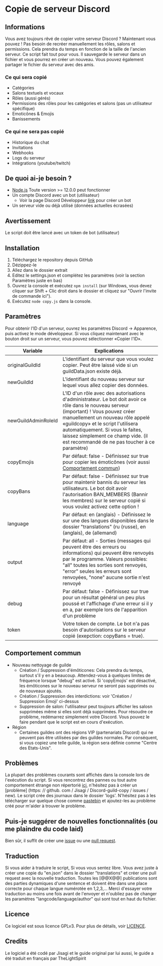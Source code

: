 # Copie de serveur Discord

## Informations
Vous avez toujours rêvé de copier votre serveur Discord ? Maintenant vous pouvez ! Pas besoin de recréer manuellement les rôles, salons et permissions. Cela prendra du temps en fonction de la taille de l'ancien serveur. Ce script fait tout pour vous. Il sauvegarde le serveur dans un fichier et vous pourrez en créer un nouveau. Vous pouvez également partager le fichier du serveur avec des amis.

### Ce qui sera copié
- Catégories
- Salons textuels et vocaux
- Rôles (aussi gérés)
- Permissions des rôles pour les catégories et salons (pas un utilisateur spécifique)
- Emoticônes & Emojis
- Banissements

### Ce qui ne sera pas copié
- Historique du chat
- Invitations
- Webhooks
- Logs du serveur
- Intégrations (youtube/twitch)

## De quoi ai-je besoin ?
- [Node.js](https://nodejs.org/) Toute version >= 12.0.0 peut fonctionner
- Un compte Discord avec un bot (utilisateur)
  - Voir la page Discord Développeur [link](https://discordapp.com/developers/applications/me) pour créer un bot
- Un serveur vide ou déjà utilisé (données actuelles écrasées)

## Avertissement
Le script doit être lancé avec un token de bot (utilisateur)

## Installation
1. Téléchargez le repository depuis GitHub
2. Dézippez-le
3. Allez dans le dossier extrait
4. Editez le settings.json et complétez les paramètres (voir la section Paramètres juste en bas)
5. Ouvrez la console et exécutez `npm install` (sur Windows, vous devez cliquer sur Shift + Clic droit dans le dossier et cliquez sur "Ouvrir l'invite de commande ici").
6. Exécutez `node copy.js` dans la console.

## Paramètres
Pour obtenir l'ID d'un serveur, ouvrez les paramètres Discord -> Apparence, puis activez le mode développeur. Si vous cliquez maintenant avec le bouton droit sur un serveur, vous pouvez sélectionner «Copier l'ID».

| Variable | Explications |
| --- | --- |
| originalGuildId | L'identifiant du serveur que vous voulez copier. Peut être laissé vide si un guildData.json existe déjà. |
| newGuildId | L'identifiant du nouveau serveur sur lequel vous allez copier des données. |
| newGuildAdminRoleId | L'ID d'un rôle avec des autorisations d'administrateur. Le bot doit avoir ce rôle dans le nouveau serveur (important) ! Vous pouvez créer manuellement un nouveau rôle appelé «guildcopy» et le script l'utilisera automatiquement. Si vous le faites, laissez simplement ce champ vide. (il est recommandé de ne pas toucher à ce paramètre) |
| copyEmojis | Par défaut: false - Définissez sur true pour copier les émoticônes (voir aussi [Comportement commun](https://github.com/Jisagi/Discord-guild-copy#common-behaviour)) |
| copyBans | Par défaut: false - Définissez sur true pour maintenir bannis du serveur les utilisateurs. Le bot doit avoir l'autorisation BAN_MEMBERS (Bannir les membres) sur le serveur copié si vous voulez activez cette option ! |
| language | Par défaut: en (anglais) - Définissez le sur une des langues disponibles dans le dossier "translations" (ru (russe), en (anglais), de (allemand) |
| output | Par défaut: all - Sorties (messages qui peuvent être des erreurs ou informations) qui peuvent être renvoyés par le programme. Valeurs possibles: "all" toutes les sorties sont renvoyés, "error" seules les erreurs sont renvoyées, "none" aucune sortie n'est renvoyé |
| debug | Par défaut: false - Définissez sur true pour un résultat général un peu plus poussé et l'affichage d'une erreur si il y en a, par exemple lors de l'apparition d'un problème |
| token | Votre token de compte. Le bot n'a pas besoin d'autorisations sur le serveur copié (exepction: copyBans = true). |

## Comportement commun
- Nouveau nettoyage de guilde
  - Création / Suppression d'émôticones: Cela prendra du temps, surtout s'il y en a beaucoup. Attendez-vous à quelques limites de fréquence lorsque "debug" est activé. Si 'copyEmojis' est désactivé, les émôticones sur le nouveau serveur ne seront pas supprimés ou de nouveaux ajoutés.
  - Création / Suppression des interdictions: voir 'Création / Suppression Emoji' ci-dessus
  - Suppression de salon: l'utilisateur peut toujours afficher les salosn supprimées même si elles sont déjà supprimées. Pour résoudre ce problème, redémarrez simplement votre Discord. Vous pouvez le faire pendant que le script est en cours d'exécution.
- Région
  - Certaines guildes ont des régions VIP (partenariats Discord) qui ne peuvent pas être utilisées par des guildes normales. Par conséquent, si vous copiez une telle guilde, la région sera définie comme "Centre des Etats-Unis".

## Problèmes
La plupart des problèmes courants sont affichés dans la console lors de l'exécution du script. Si vous rencontrez des pannes ou tout autre comportement étrange non répertorié [ici](https://github.com/Jisagi/Discord-guild-copy#common-behaviour), n'hésitez pas à créer un [problème] (https: // github. com / Jisagi / Discord-guild-copy / issues / new). Le script crée des journaux dans le dossier 'logs'. N'hésitez pas à les télécharger sur quelque chose comme [pastebin](https://pastebin.com/) et ajoutez-les au problème créé pour m'aider à trouver le problème.

## Puis-je suggérer de nouvelles fonctionnalités (ou me plaindre du code laid)
Bien sûr, il suffit de créer une [issue](https://github.com/Jisagi/Discord-guild-copy/issues/new) ou une [pull request](https://github.com/Jisagi/Discord-guild-copy/compare).

## Traduction

Si vous aider à traduire le script, Si vous vous sentez libre. Vous avez juste à créer une copie du "en.json" dans le dossier "translations" et créer une pull request avec la nouvelle traduction. Toutes les [@@X@@] publications sont des parties dynamiques d'une sentence et doivent être dans une place correcte pour chaque langue numérotée en 1,2,3,... Merci d'essayer votre traduction au moins une fois avant de l'envoyer et n'oubliez pas de changer les paramètres "langcode/language/author" qui sont tout en haut du fichier.

## Licence
Ce logiciel est sous licence GPLv3. Pour plus de détails, voir [LICENCE](https://github.com/Jisagi/Discord-guild-copy/blob/master/LICENSE).

## Credits

Le logiciel a été codé par Jisagi et le guide original par lui aussi, le guide a été traduit en français par TheLightSpirit

